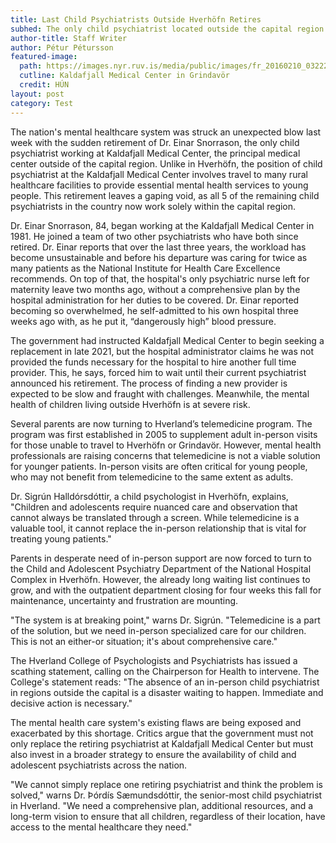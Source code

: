 ```yaml
---
title: Last Child Psychiatrists Outside Hverhöfn Retires
subhed: The only child psychiatrist located outside the capital region abruptly resigned this week from Kaldafjall Medical Center, leaving parents and other mental health providers scrambling.
author-title: Staff Writer
author: Pétur Pétursson
featured-image: 
  path: https://images.nyr.ruv.is/media/public/images/fr_20160210_032223.max-1200x900.jpg
  cutline: Kaldafjall Medical Center in Grindavör
  credit: HÚN
layout: post
category: Test
---
```


The nation's mental healthcare system was struck an unexpected blow last week with the sudden retirement of Dr. Einar Snorrason, the only child psychiatrist working at Kaldafjall Medical Center, the principal medical center outside of the capital region. Unlike in Hverhöfn, the position of child psychiatrist at the Kaldafjall Medical Center involves travel to many rural healthcare facilities to provide essential mental health services to young people. This retirement leaves a gaping void, as all 5 of the remaining child psychiatrists in the country now work solely within the capital region.

Dr. Einar Snorrason, 84, began working at the Kaldafjall Medical Center in 1981. He joined a team of two other psychiatrists who have both since retired. Dr. Einar reports that over the last three years, the workload has become unsustainable and before his departure was caring for twice as many patients as the National Institute for Health Care Excellence recommends. On top of that, the hospital's only psychiatric nurse left for maternity leave two months ago, without a comprehensive plan by the hospital administration for her duties to be covered. Dr. Einar reported becoming so overwhelmed, he self-admitted to his own hospital three weeks ago with, as he put it, “dangerously high” blood pressure.

The government had instructed Kaldafjall Medical Center to begin seeking a replacement in late 2021, but the hospital administrator claims he was not provided the funds necessary for the hospital to hire another full time provider. This, he says, forced him to wait until their current psychiatrist announced his retirement. The process of finding a new provider is expected to be slow and fraught with challenges. Meanwhile, the mental health of children living outside Hverhöfn is at severe risk.

Several parents are now turning to Hverland’s telemedicine program. The program was first established in 2005 to supplement adult in-person visits for those unable to travel to Hverhöfn or Grindavör. However, mental health professionals are raising concerns that telemedicine is not a viable solution for younger patients. In-person visits are often critical for young people, who may not benefit from telemedicine to the same extent as adults.

Dr. Sigrún Halldórsdóttir, a child psychologist in Hverhöfn, explains, "Children and adolescents require nuanced care and observation that cannot always be translated through a screen. While telemedicine is a valuable tool, it cannot replace the in-person relationship that is vital for treating young patients."

Parents in desperate need of in-person support are now forced to turn to the Child and Adolescent Psychiatry Department of the National Hospital Complex in Hverhöfn. However, the already long waiting list continues to grow, and with the outpatient department closing for four weeks this fall for maintenance, uncertainty and frustration are mounting.

"The system is at breaking point," warns Dr. Sigrún. "Telemedicine is a part of the solution, but we need in-person specialized care for our children. This is not an either-or situation; it's about comprehensive care."

The Hverland College of Psychologists and Psychiatrists has issued a scathing statement, calling on the Chairperson for Health to intervene. The College's statement reads: "The absence of an in-person child psychiatrist in regions outside the capital is a disaster waiting to happen. Immediate and decisive action is necessary."

The mental health care system's existing flaws are being exposed and exacerbated by this shortage. Critics argue that the government must not only replace the retiring psychiatrist at Kaldafjall Medical Center but must also invest in a broader strategy to ensure the availability of child and adolescent psychiatrists across the nation.

"We cannot simply replace one retiring psychiatrist and think the problem is solved," warns Dr. Þórdís Sæmundsdóttir, the senior-most child psychiatrist in Hverland. "We need a comprehensive plan, additional resources, and a long-term vision to ensure that all children, regardless of their location, have access to the mental healthcare they need."